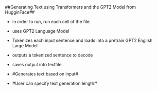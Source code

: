 ##Generating Text using Transformers and the GPT2 Model from HugginFace##

- In order to run, run each cell of the file. 
- uses GPT2 Language Model 
- Tokenizes each input sentence and loads into a pretrain GPT2 English Large Model 
- outputs a tokenized sentence to decode
- saves output into textfile.

- #Generates text based on input#
- #User can specify text generation length#
